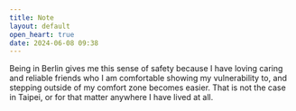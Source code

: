 ```yaml
---
title: Note
layout: default
open_heart: true
date: 2024-06-08 09:38
---
```


Being in Berlin gives me this sense of safety because I have loving caring and reliable friends who I am comfortable showing my vulnerability to, and stepping outside of my comfort zone becomes easier. That is not the case in Taipei, or for that matter anywhere I have lived at all. 
